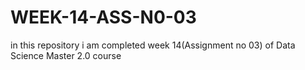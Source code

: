 # WEEK-14-ASS-N0-03
 in this repository i am completed week 14(Assignment no 03) of Data Science Master 2.0 course
